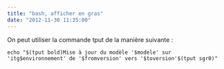 ```yaml
---
title: "bash, afficher en gras"
date: "2012-11-30 11:35:00"
---
```

On peut utiliser la commande tput de la manière suivante :


```
echo "$(tput bold)Mise à jour du modèle '$modele' sur 'itg$environnement' de '$fromversion' vers '$toversion'$(tput sgr0)"
```

<div style="height: 0; overflow: hidden;">gras, bold, tput, echo
</div>
